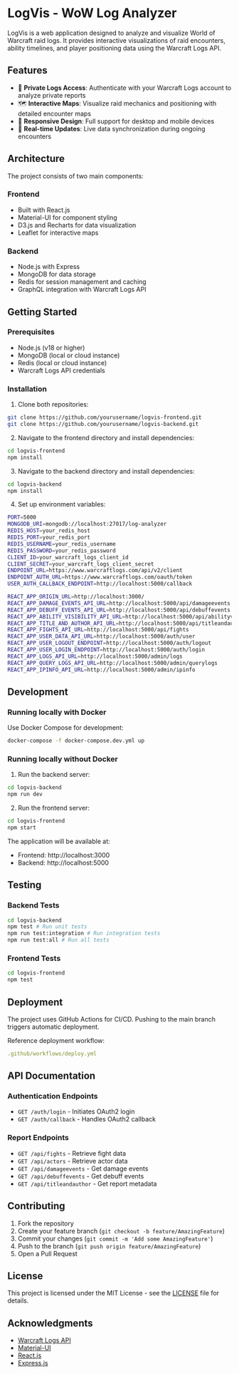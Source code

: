 # LogVis - WoW Log Analyzer

LogVis is a web application designed to analyze and visualize World of Warcraft raid logs. It provides interactive visualizations of raid encounters, ability timelines, and player positioning data using the Warcraft Logs API.

## Features

- 🔐 **Private Logs Access**: Authenticate with your Warcraft Logs account to analyze private reports
- 🗺️ **Interactive Maps**: Visualize raid mechanics and positioning with detailed encounter maps
- 📱 **Responsive Design**: Full support for desktop and mobile devices
- 🔄 **Real-time Updates**: Live data synchronization during ongoing encounters

## Architecture

The project consists of two main components:

### Frontend

- Built with React.js
- Material-UI for component styling
- D3.js and Recharts for data visualization
- Leaflet for interactive maps

### Backend

- Node.js with Express
- MongoDB for data storage
- Redis for session management and caching
- GraphQL integration with Warcraft Logs API

## Getting Started

### Prerequisites

- Node.js (v18 or higher)
- MongoDB (local or cloud instance)
- Redis (local or cloud instance)
- Warcraft Logs API credentials

### Installation

1. Clone both repositories:

```bash
git clone https://github.com/yourusername/logvis-frontend.git
git clone https://github.com/yourusername/logvis-backend.git
```

2. Navigate to the frontend directory and install dependencies:

```bash
cd logvis-frontend
npm install
```

3. Navigate to the backend directory and install dependencies:

```bash
cd logvis-backend
npm install
```

4. Set up environment variables:

```bash
PORT=5000
MONGODB_URI=mongodb://localhost:27017/log-analyzer
REDIS_HOST=your_redis_host
REDIS_PORT=your_redis_port
REDIS_USERNAME=your_redis_username
REDIS_PASSWORD=your_redis_password
CLIENT_ID=your_warcraft_logs_client_id
CLIENT_SECRET=your_warcraft_logs_client_secret
ENDPOINT_URL=https://www.warcraftlogs.com/api/v2/client
ENDPOINT_AUTH_URL=https://www.warcraftlogs.com/oauth/token
USER_AUTH_CALLBACK_ENDPOINT=http://localhost:5000/callback
```

```bash
REACT_APP_ORIGIN_URL=http://localhost:3000/
REACT_APP_DAMAGE_EVENTS_API_URL=http://localhost:5000/api/damageevents
REACT_APP_DEBUFF_EVENTS_API_URL=http://localhost:5000/api/debuffevents
REACT_APP_ABILITY_VISIBILITY_API_URL=http://localhost:5000/api/abilityvisibility
REACT_APP_TITLE_AND_AUTHOR_API_URL=http://localhost:5000/api/titleandauthor
REACT_APP_FIGHTS_API_URL=http://localhost:5000/api/fights
REACT_APP_USER_DATA_API_URL=http://localhost:5000/auth/user
REACT_APP_USER_LOGOUT_ENDPOINT=http://localhost:5000/auth/logout
REACT_APP_USER_LOGIN_ENDPOINT=http://localhost:5000/auth/login
REACT_APP_LOGS_API_URL=http://localhost:5000/admin/logs
REACT_APP_QUERY_LOGS_API_URL=http://localhost:5000/admin/querylogs
REACT_APP_IPINFO_API_URL=http://localhost:5000/admin/ipinfo
```

## Development

### Running locally with Docker

Use Docker Compose for development:

```bash
docker-compose -f docker-compose.dev.yml up
```

### Running locally without Docker

1. Run the backend server:

```bash
cd logvis-backend
npm run dev
```

2. Run the frontend server:

```bash
cd logvis-frontend
npm start
```

The application will be available at:

- Frontend: http://localhost:3000
- Backend: http://localhost:5000

## Testing

### Backend Tests

```bash
cd logvis-backend
npm test # Run unit tests
npm run test:integration # Run integration tests
npm run test:all # Run all tests
```

### Frontend Tests

```bash
cd logvis-frontend
npm test
```

## Deployment

The project uses GitHub Actions for CI/CD. Pushing to the main branch triggers automatic deployment.

Reference deployment workflow:

```yaml
.github/workflows/deploy.yml
```

## API Documentation

### Authentication Endpoints

- `GET /auth/login` - Initiates OAuth2 login
- `GET /auth/callback` - Handles OAuth2 callback

### Report Endpoints

- `GET /api/fights` - Retrieve fight data
- `GET /api/actors` - Retrieve actor data
- `GET /api/damageevents` - Get damage events
- `GET /api/debuffevents` - Get debuff events
- `GET /api/titleandauthor` - Get report metadata

## Contributing

1. Fork the repository
2. Create your feature branch (`git checkout -b feature/AmazingFeature`)
3. Commit your changes (`git commit -m 'Add some AmazingFeature'`)
4. Push to the branch (`git push origin feature/AmazingFeature`)
5. Open a Pull Request

## License

This project is licensed under the MIT License - see the [LICENSE](LICENSE) file for details.

## Acknowledgments

- [Warcraft Logs API](https://www.warcraftlogs.com/v2/docs)
- [Material-UI](https://mui.com/)
- [React.js](https://reactjs.org/)
- [Express.js](https://expressjs.com/)
